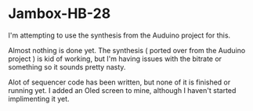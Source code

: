 # Jambox-HB-28
I'm attempting to use the synthesis from the Auduino project for this.

Almost nothing is done yet. The synthesis ( ported over from the Auduino project ) is kid of working, but I'm having issues with the bitrate or something so it sounds pretty nasty.

Alot of sequencer code has been written, but none of it is finished or running yet.
I added an Oled screen to mine, although I haven't started implimenting it yet.